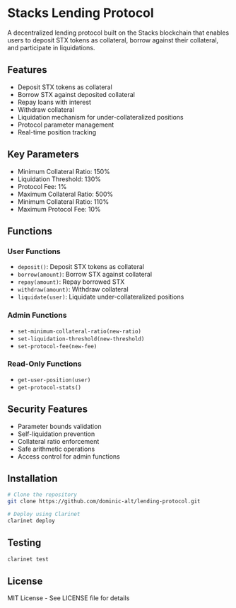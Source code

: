 # Stacks Lending Protocol

A decentralized lending protocol built on the Stacks blockchain that enables users to deposit STX tokens as collateral, borrow against their collateral, and participate in liquidations.

## Features

- Deposit STX tokens as collateral
- Borrow STX against deposited collateral
- Repay loans with interest
- Withdraw collateral
- Liquidation mechanism for under-collateralized positions
- Protocol parameter management
- Real-time position tracking

## Key Parameters

- Minimum Collateral Ratio: 150%
- Liquidation Threshold: 130%
- Protocol Fee: 1%
- Maximum Collateral Ratio: 500%
- Minimum Collateral Ratio: 110%
- Maximum Protocol Fee: 10%

## Functions

### User Functions

- `deposit()`: Deposit STX tokens as collateral
- `borrow(amount)`: Borrow STX against collateral
- `repay(amount)`: Repay borrowed STX
- `withdraw(amount)`: Withdraw collateral
- `liquidate(user)`: Liquidate under-collateralized positions

### Admin Functions

- `set-minimum-collateral-ratio(new-ratio)`
- `set-liquidation-threshold(new-threshold)`
- `set-protocol-fee(new-fee)`

### Read-Only Functions

- `get-user-position(user)`
- `get-protocol-stats()`

## Security Features

- Parameter bounds validation
- Self-liquidation prevention
- Collateral ratio enforcement
- Safe arithmetic operations
- Access control for admin functions

## Installation

```bash
# Clone the repository
git clone https://github.com/dominic-alt/lending-protocol.git

# Deploy using Clarinet
clarinet deploy
```

## Testing

```bash
clarinet test
```

## License

MIT License - See LICENSE file for details
